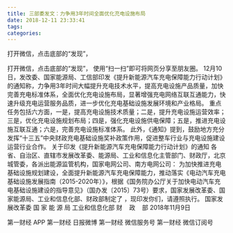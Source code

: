 ```yaml
---
title: 三部委发文：力争用3年时间全面优化充电设施布局
date: 2018-12-11 23:33:41
tags: 
categories: 
---
```

打开微信，点击底部的“发现”，
<!-- more -->
打开微信，点击底部的“发现”，
使用“扫一扫”即可将网页分享至朋友圈。
12月10日，发改委、国家能源局、工信部印发《提升新能源汽车充电保障能力行动计划》的通知称，力争用3年时间大幅提升充电技术水平，提高充电设施产品质量，加快完善充电标准体系，全面优化充电设施布局，显著增强充电网络互联互通能力，快速升级充电运营服务品质，进一步优化充电基础设施发展环境和产业格局。
重点任务包括六方面，一是，提高充电设施技术质量；二是，提升充电设施运营效率；三是，优化充电设施规划布局；四是，强化充电设施供电保障；五是，推进充电设施互联互通；六是，完善充电设施标准体系。
此外，《通知》提到，鼓励地方充分发挥“十三五”中央财政充电基础设施奖补政策作用，促进整车行业与充电设施建设运营行业合作。
关于印发《提升新能源汽车充电保障能力行动计划》的通知
各省、自治区、直辖市发展改革委、能源局、工业和信息化主管部门、财政厅，北京城管委，各派出能源监管机构，国家电网公司、南方电网公司：
为加快推进充电基础设施规划建设，全面提升新能源汽车充电保障能力，推动落实《电动汽车充电基础设施发展指南（2015-2020年）》，根据《国务院办公厅关于加快电动汽车充电基础设施建设的指导意见》（国办发〔2015〕73号）要求，国家发展改革委、国家能源局、工业和信息化部、财政部制定了
，现印发你们，请遵照执行。
国家发展改革委
国 家 能 源 局
工业和信息化部
财    政    部
2018年11月9日
 
 
第一财经
APP
第一财经
日报微博
第一财经
微信服务号
第一财经
微信订阅号
